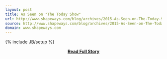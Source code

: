 ```yaml
---
layout: post
title: As Seen on "The Today Show"
url: http://www.shapeways.com/blog/archives/2015-As-Seen-on-The-Today-Show.html
source: http://www.shapeways.com/blog/archives/2015-As-Seen-on-The-Today-Show.html
domain: www.shapeways.com
---
```

{% include JB/setup %}<p></p>
<center><p><a href="http://www.shapeways.com/blog/archives/2015-As-Seen-on-The-Today-Show.html" style='padding:25px; font-sze:18px; font-weight: bold;'>Read Full Story</a></p></center>
